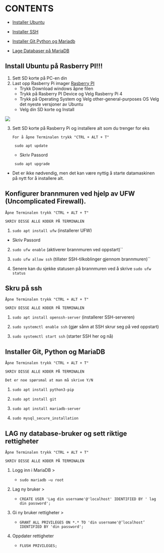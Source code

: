 # CONTENTS
- [Installer Ubuntu](##install-ubuntu-på-rasberry-pi)

- [Installer SSH ](#konfigurer-brannmuren-ved-hjelp-av-ufw-uncomplicated-firewall)

- [Installer Git,Python og Mariadb](#installer-git-python-og-mariadb)

- [Lage Databaser på MariaDB](#lag-ny-database-bruker-og-sett-riktige-rettigheter)

##  Install Ubuntu på Rasberry PI!!!
1. Sett SD korte på PC-en din
2. Last opp Rasberry Pi imager 
[Rasberry PI](https://www.raspberrypi.com/software/)
    - Trykk Download windows åpne filen 
    - Trykk på Rasberry PI Device og Velg Rasberry Pi 4
    - Trykk på Operating System og Velg other-general-purposes OS Velg det nyeste versjoner av Ubuntu
    - Velg din SD korte og Install 

<img src="https://assets.raspberrypi.com/static/4d26bd8bf3fa72e6c0c424f9aa7c32ea/d1b7c/imager.webp">

3. Sett SD korte på Rasberry Pi og installere alt som du trenger for eks

    ``For å åpne Terminalen trykk "CTRL + ALT + T" ``

    `  sudo apt update ` 

    - Skriv Passord

    `  sudo apt upgrade `

 - Det er ikke nødvendig, men det kan være nyttig å starte datamaskinen på nytt for å installere alt.


## Konfigurer brannmuren ved hjelp av UFW (Uncomplicated Firewall).

``Åpne Terminalen trykk "CTRL + ALT + T" ``

``SKRIV DISSE ALLE KODER PÅ TERMINALEN``

1. ``sudo apt install ufw`` (installerer UFW)
- Skriv Passord

2. ``sudo ufw enable`` (aktiverer brannmuren ved oppstart)``

3. ``sudo ufw allow ssh`` (tillater SSH-tilkoblinger gjennom brannmuren)``

4. Senere kan du sjekke statusen på brannmuren ved å skrive ``sudo ufw status``

## Skru på ssh

``Åpne Terminalen trykk "CTRL + ALT + T" ``

``SKRIV DISSE ALLE KODER PÅ TERMINALEN``

1. ``sudo apt install openssh-server`` (installerer SSH-serveren)

2. ``sudo systemctl enable ssh`` (gjør sånn at SSH skrur seg på ved oppstart)

3. ``sudo systemctl start ssh`` (starter SSH her og nå)

## Installer Git, Python og MariaDB

``Åpne Terminalen trykk "CTRL + ALT + T" ``

``SKRIV DISSE ALLE KODER PÅ TERMINALEN``

`` Det er noe spørsmal at man må skrive Y/N ``

1. ``sudo apt install python3-pip``

2. ``sudo apt install git``

3. ``sudo apt install mariadb-server``

4. ``sudo mysql_secure_installation``

## LAG ny database-bruker og sett riktige rettigheter

``Åpne Terminalen trykk "CTRL + ALT + T" ``

``SKRIV DISSE ALLE KODER PÅ TERMINALEN``


1. Logg inn i MariaDB >

    - ``sudo mariadb –u root``

2. Lag ny bruker >

    - ``CREATE USER 'Lag din username'@'localhost' IDENTIFIED BY ' lag din password';``

3. Gi ny bruker rettigheter >

    - ``GRANT ALL PRIVILEGES ON *.* TO 'din username'@’localhost’ IDENTIFIED BY 'din password';``

4. Oppdater rettigheter

    - ``FLUSH PRIVILEGES;``


